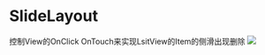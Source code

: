 # SlideLayout
控制View的OnClick OnTouch来实现LsitView的Item的侧滑出现删除
![](https://github.com/18236887539/SlideLayout/blob/master/1.gif)
